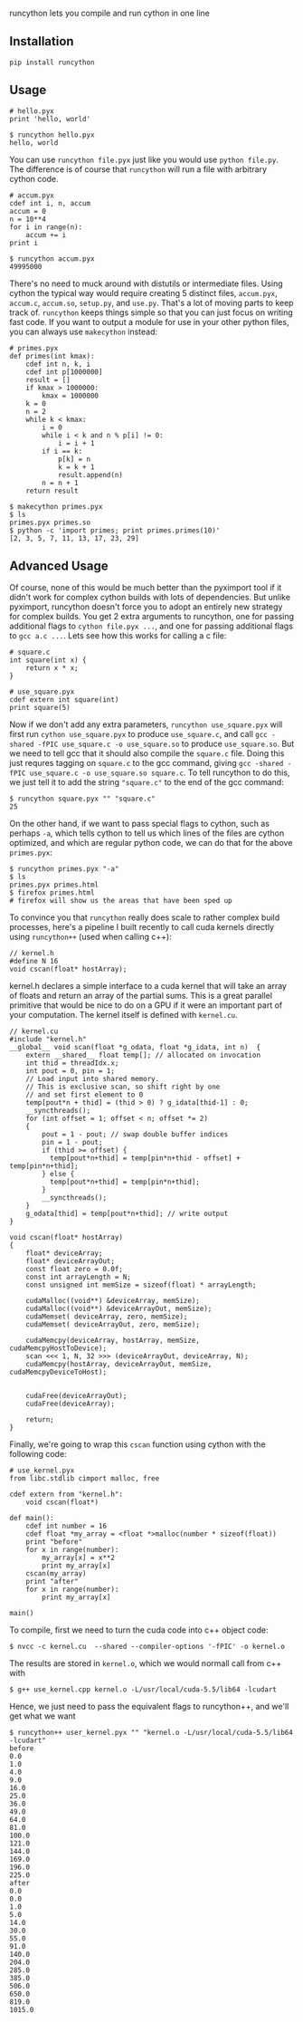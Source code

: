 runcython lets you compile and run cython in one line

<h2>Installation</h2>

    pip install runcython
    
<h2>Usage</h2>

    # hello.pyx
    print 'hello, world'
  
    $ runcython hello.pyx
    hello, world
    
  You can use `runcython file.pyx` just like you would use `python file.py`. The difference is of course that `runcython` will run a file with arbitrary cython code.
  
    # accum.pyx
    cdef int i, n, accum
    accum = 0
    n = 10**4
    for i in range(n):
        accum += i
    print i
  
    $ runcython accum.pyx
    49995000
    
  There's no need to muck around with distutils or intermediate files. Using cython the typical way would require creating 5 distinct files, `accum.pyx`, `accum.c`, `accum.so`, `setup.py`, and `use.py`. That's a lot of moving parts to keep track of. `runcython` keeps things simple so that you can just focus on writing fast code. If you want to output a module for use in your other python files, you can always use `makecython` instead:
  
    # primes.pyx
    def primes(int kmax):
        cdef int n, k, i
        cdef int p[1000000]
        result = []
        if kmax > 1000000:
            kmax = 1000000
        k = 0
        n = 2
        while k < kmax:
            i = 0
            while i < k and n % p[i] != 0:
                i = i + 1
            if i == k:
                p[k] = n
                k = k + 1
                result.append(n)
            n = n + 1
        return result
    
    $ makecython primes.pyx
    $ ls
    primes.pyx primes.so
    $ python -c 'import primes; print primes.primes(10)'
    [2, 3, 5, 7, 11, 13, 17, 23, 29]
    
<h2> Advanced Usage </h2>

  Of course, none of this would be much better than the pyximport tool if it didn't work for complex cython builds with lots of dependencies. But unlike pyximport, runcython doesn't force you to adopt an entirely new strategy for complex builds. You get 2 extra arguments to runcython, one for passing additional flags to `cython file.pyx ...`, and one for passing additional flags to `gcc a.c ...`. Lets see how this works for calling a c file:
  
    # square.c
    int square(int x) {
        return x * x;
    }
  
    # use_square.pyx
    cdef extern int square(int)
    print square(5)
  
  Now if we don't add any extra parameters, `runcython use_square.pyx` will first run `cython use_square.pyx` to produce `use_square.c`, and call `gcc -shared -fPIC use_square.c -o use_square.so` to produce `use_square.so`. But we need to tell gcc that it should also compile the `square.c` file. Doing this just requres tagging on `square.c` to the gcc command, giving `gcc -shared -fPIC use_square.c -o use_square.so square.c`. To tell runcython to do this, we just tell it to add the string `"square.c"` to the end of the gcc command:
  
    $ runcython square.pyx "" "square.c"
    25
  
  On the other hand, if we want to pass special flags to cython, such as perhaps `-a`, which tells cython to tell us which lines of the files are cython optimized, and which are regular python code, we can do that for the above `primes.pyx`:
  
    $ runcython primes.pyx "-a"
    $ ls
    primes.pyx primes.html
    $ firefox primes.html
    # firefox will show us the areas that have been sped up
    
  To convince you that `runcython` really does scale to rather complex build processes, here's a pipeline I built recently to call cuda kernels directly using `runcython++` (used when calling c++):
  
    // kernel.h
    #define N 16
    void cscan(float* hostArray);
    
  kernel.h declares a simple interface to a cuda kernel that will take an array of floats and return an array of the partial sums. This is a great parallel primitive that would be nice to do on a GPU if it were an important part of your computation. The kernel itself is defined with `kernel.cu`.
  
    // kernel.cu
    #include "kernel.h"
    __global__ void scan(float *g_odata, float *g_idata, int n)  {
        extern __shared__ float temp[]; // allocated on invocation  
        int thid = threadIdx.x;
        int pout = 0, pin = 1;
        // Load input into shared memory.  
        // This is exclusive scan, so shift right by one  
        // and set first element to 0  
        temp[pout*n + thid] = (thid > 0) ? g_idata[thid-1] : 0;
        __syncthreads();
        for (int offset = 1; offset < n; offset *= 2)
        {
            pout = 1 - pout; // swap double buffer indices
            pin = 1 - pout;
            if (thid >= offset) {
              temp[pout*n+thid] = temp[pin*n+thid - offset] + temp[pin*n+thid];
            } else {
              temp[pout*n+thid] = temp[pin*n+thid];
            }
            __syncthreads();
        }
        g_odata[thid] = temp[pout*n+thid]; // write output
    }
    
    void cscan(float* hostArray)
    {
        float* deviceArray;
        float* deviceArrayOut;
        const float zero = 0.0f;
        const int arrayLength = N;
        const unsigned int memSize = sizeof(float) * arrayLength;
    
        cudaMalloc((void**) &deviceArray, memSize);
        cudaMalloc((void**) &deviceArrayOut, memSize);
        cudaMemset( deviceArray, zero, memSize);
        cudaMemset( deviceArrayOut, zero, memSize);
    
        cudaMemcpy(deviceArray, hostArray, memSize, cudaMemcpyHostToDevice);
        scan <<< 1, N, 32 >>> (deviceArrayOut, deviceArray, N);
        cudaMemcpy(hostArray, deviceArrayOut, memSize, cudaMemcpyDeviceToHost);
    
    
        cudaFree(deviceArrayOut);
        cudaFree(deviceArray);
    
        return;
    }

  Finally, we're going to wrap this `cscan` function using cython with the following code:
  
    # use_kernel.pyx
    from libc.stdlib cimport malloc, free

    cdef extern from "kernel.h":
        void cscan(float*)
    
    def main():
        cdef int number = 16
        cdef float *my_array = <float *>malloc(number * sizeof(float))
        print "before"
        for x in range(number):
            my_array[x] = x**2
            print my_array[x]
        cscan(my_array)
        print "after"
        for x in range(number):
            print my_array[x]
    
    main()

  To compile, first we need to turn the cuda code into c++ object code:
  
    $ nvcc -c kernel.cu  --shared --compiler-options '-fPIC' -o kernel.o
    
  The results are stored in `kernel.o`, which we would normall call from c++ with
  
    $ g++ use_kernel.cpp kernel.o -L/usr/local/cuda-5.5/lib64 -lcudart
    
  Hence, we just need to pass the equivalent flags to runcython++, and we'll get what we want
  
    $ runcython++ user_kernel.pyx "" "kernel.o -L/usr/local/cuda-5.5/lib64 -lcudart"
    before
    0.0
    1.0
    4.0
    9.0
    16.0
    25.0
    36.0
    49.0
    64.0
    81.0
    100.0
    121.0
    144.0
    169.0
    196.0
    225.0
    after
    0.0
    0.0
    1.0
    5.0
    14.0
    30.0
    55.0
    91.0
    140.0
    204.0
    285.0
    385.0
    506.0
    650.0
    819.0
    1015.0
